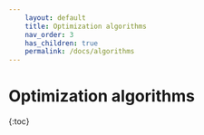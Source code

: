 ```yaml
---
    layout: default
    title: Optimization algorithms
    nav_order: 3
    has_children: true
    permalink: /docs/algorithms
---
```

# Optimization algorithms

{:toc}
